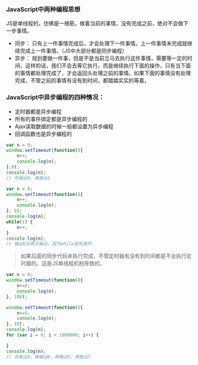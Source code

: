 ### JavaScript中两种编程思想
JS是单线程的，仿佛是一根筋，做着当前的事情，没有完成之前，绝对不会做下一步事情。
- 同步：
只有上一件事情完成后，才会处理下一件事情。上一件事情未完成就继续完成上一件事情。（JS中大部分都是同步编程）
- 异步：
规划要做一件事，但是不是当前立马去执行这件事情，需要等一定的时间，这样的话，我们不会去等它执行，而是继续执行下面的操作，只有当下面的事情都处理完成了，才会返回头处理之前的事情。如果下面的事情没有处理完成，不管之前的事情有没有到时间，都踏踏实实的等着。

### JavaScript中异步编程的四种情况：
- 定时器都是异步编程
- 所有的事件绑定都是异步编程的
- Ajax读取数据的时候一般都设置为异步编程
- 回调函数也是异步编程的
```javascript
var n = 0;
window.setTimeout(function(){
    n++;
    console.log(n);
},0);
console.log(n);
// 先输出0，再输出1
```
```javascript
var n = 0;
window.setTimeout(function(){
    n++;
    console.log(n);
}, 0);
console.log(n);
while(1) {
    n++;
}
console.log(n);
// 输出0后再无输出，因为while是死循环
```
> 如果后面的同步代码未执行完成，不管定时器有没有到时间都是不会执行定时器的。这是JS单线程机制导致的。

```javascript
var n = 0;
window.setTimeout(function(){
    n+=2;
    console.log(n);
}, 100);

window.setTimeout(function(){
    n+=5;
    console.log(n);
}, 10);
console.log(n);
for (var i = 0; i < 1000000; i++) {

}
console.log(n);
// 先输出0，再输出0，再输出5，再输出7
```